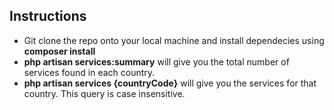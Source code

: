 ## Instructions

-   Git clone the repo onto your local machine and install dependecies using **composer install**
-  **php artisan services:summary** will give you the total number of services found in each country.
-   **php artisan services {countryCode}** will give you the services for that country. This query is case insensitive.
